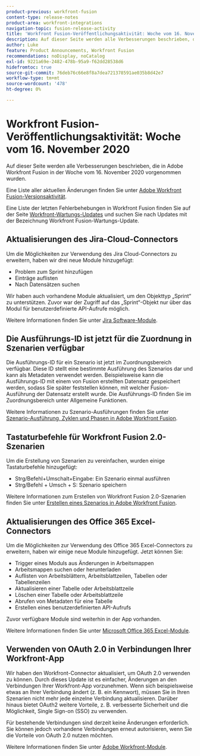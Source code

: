 ```yaml
---
product-previous: workfront-fusion
content-type: release-notes
product-area: workfront-integrations
navigation-topic: fusion-release-activity
title: 'Workfront Fusion-Veröffentlichungsaktivität: Woche vom 16. November 2020'
description: Auf dieser Seite werden alle Verbesserungen beschrieben, die in Adobe Workfront Fusion in der Woche vom 16. November 2020 vorgenommen wurden.
author: Luke
feature: Product Announcements, Workfront Fusion
recommendations: noDisplay, noCatalog
exl-id: 9221a69e-2482-478b-95a9-f62dd28538d6
hidefromtoc: true
source-git-commit: 76deb76c66e8f8a7dea721378591ae035b8d42e7
workflow-type: tm+mt
source-wordcount: '478'
ht-degree: 0%

---
```


# Workfront Fusion-Veröffentlichungsaktivität: Woche vom 16. November 2020

Auf dieser Seite werden alle Verbesserungen beschrieben, die in Adobe Workfront Fusion in der Woche vom 16. November 2020 vorgenommen wurden.

Eine Liste aller aktuellen Änderungen finden Sie unter [Adobe Workfront Fusion-Versionsaktivität](../../../../../product-announcements/product-releases/fusion-release-activity/fusion-release-activity.md).

Eine Liste der letzten Fehlerbehebungen in Workfront Fusion finden Sie auf der Seite [Workfront-Wartungs-Updates](https://experienceleague.adobe.com/docs/workfront-known-issues/releases/current-updates.html) und suchen Sie nach Updates mit der Bezeichnung Workfront Fusion-Wartungs-Update.

## Aktualisierungen des Jira-Cloud-Connectors

Um die Möglichkeiten zur Verwendung des Jira Cloud-Connectors zu erweitern, haben wir drei neue Module hinzugefügt:

* Problem zum Sprint hinzufügen
* Einträge auflisten
* Nach Datensätzen suchen

Wir haben auch vorhandene Module aktualisiert, um den Objekttyp „Sprint“ zu unterstützen. Zuvor war der Zugriff auf das „Sprint“-Objekt nur über das Modul für benutzerdefinierte API-Aufrufe möglich.

Weitere Informationen finden Sie unter [Jira Software-Module](../../../../../workfront-fusion/apps-and-their-modules/jira-software-modules.md).

## Die Ausführungs-ID ist jetzt für die Zuordnung in Szenarien verfügbar

Die Ausführungs-ID für ein Szenario ist jetzt im Zuordnungsbereich verfügbar. Diese ID stellt eine bestimmte Ausführung des Szenarios dar und kann als Metadaten verwendet werden. Beispielsweise kann die Ausführungs-ID mit einem von Fusion erstellten Datensatz gespeichert werden, sodass Sie später feststellen können, mit welcher Fusion-Ausführung der Datensatz erstellt wurde. Die Ausführungs-ID finden Sie im Zuordnungsbereich unter Allgemeine Funktionen.

Weitere Informationen zu Szenario-Ausführungen finden Sie unter [Szenario-Ausführung, Zyklen und Phasen in Adobe Workfront Fusion](../../../../../workfront-fusion/scenarios/scenario-execution-cycles-phases.md).

## Tastaturbefehle für Workfront Fusion 2.0-Szenarien

Um die Erstellung von Szenarien zu vereinfachen, wurden einige Tastaturbefehle hinzugefügt:

* Strg/Befehl+Umschalt+Eingabe: Ein Szenario einmal ausführen
* Strg/Befehl + Umsch + S: Szenario speichern

Weitere Informationen zum Erstellen von Workfront Fusion 2.0-Szenarien finden Sie unter [Erstellen eines Szenarios in Adobe Workfront Fusion](../../../../../workfront-fusion/scenarios/create-a-scenario.md).

## Aktualisierungen des Office 365 Excel-Connectors

Um die Möglichkeiten zur Verwendung des Office 365 Excel-Connectors zu erweitern, haben wir einige neue Module hinzugefügt. Jetzt können Sie:

* Trigger eines Moduls aus Änderungen in Arbeitsmappen
* Arbeitsmappen suchen oder herunterladen
* Auflisten von Arbeitsblättern, Arbeitsblattzeilen, Tabellen oder Tabellenzeilen
* Aktualisieren einer Tabelle oder Arbeitsblattzeile
* Löschen einer Tabelle oder Arbeitsblattzeile
* Abrufen von Metadaten für eine Tabelle
* Erstellen eines benutzerdefinierten API-Aufrufs

Zuvor verfügbare Module sind weiterhin in der App vorhanden.

Weitere Informationen finden Sie unter [Microsoft Office 365 Excel-Module](../../../../../workfront-fusion/apps-and-their-modules/microsoft-365-excel-modules.md).

## Verwenden von OAuth 2.0 in Verbindungen Ihrer Workfront-App

Wir haben den Workfront-Connector aktualisiert, um OAuth 2.0 verwenden zu können. Durch dieses Update ist es einfacher, Änderungen an den Verbindungen Ihrer Workfront-App vorzunehmen. Wenn sich beispielsweise etwas an Ihrer Verbindung ändert (z. B. ein Kennwort), müssen Sie in Ihren Szenarien nicht mehr jede einzelne Verbindung aktualisieren. Darüber hinaus bietet OAuth2 weitere Vorteile, z. B. verbesserte Sicherheit und die Möglichkeit, Single Sign-on (SSO) zu verwenden.

Für bestehende Verbindungen sind derzeit keine Änderungen erforderlich. Sie können jedoch vorhandene Verbindungen erneut autorisieren, wenn Sie die Vorteile von OAuth 2.0 nutzen möchten.

Weitere Informationen finden Sie unter [Adobe Workfront-Module](../../../../../workfront-fusion/apps-and-their-modules/workfront-modules.md).
